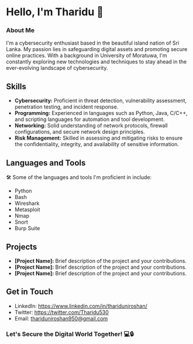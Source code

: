 # Hello, I'm Tharidu 👋

### About Me
I'm a cybersecurity enthusiast based in the beautiful island nation of Sri Lanka. My passion lies in safeguarding digital assets and promoting secure online practices. With a background in University of Moratuwa, I'm constantly exploring new technologies and techniques to stay ahead in the ever-evolving landscape of cybersecurity.


## Skills

- **Cybersecurity:** Proficient in threat detection, vulnerability assessment, penetration testing, and incident response.
- **Programming:** Experienced in languages such as Python, Java, C/C++, and scripting languages for automation and tool development.
- **Networking:** Solid understanding of network protocols, firewall configurations, and secure network design principles.
- **Risk Management:** Skilled in assessing and mitigating risks to ensure the confidentiality, integrity, and availability of sensitive information.




## Languages and Tools
🛠️ Some of the languages and tools I'm proficient in include:
- Python
- Bash
- Wireshark
- Metasploit
- Nmap
- Snort
- Burp Suite

## Projects

- **[Project Name]:** Brief description of the project and your contributions.
- **[Project Name]:** Brief description of the project and your contributions.
- **[Project Name]:** Brief description of the project and your contributions.

## Get in Touch

- LinkedIn: https://www.linkedin.com/in/thariduniroshan/
- Twitter: https://twitter.com/Tharidu530
- Email: thariduniroshan950@gmail.com

### Let's Secure the Digital World Together! 💻🔒

